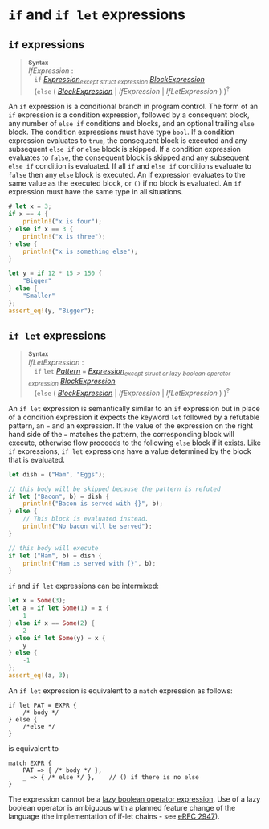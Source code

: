 # `if` and `if let` expressions

## `if` expressions

> **<sup>Syntax</sup>**\
> _IfExpression_ :\
> &nbsp;&nbsp; `if` [_Expression_]<sub>_except struct expression_</sub> [_BlockExpression_]\
> &nbsp;&nbsp; (`else` (
>   [_BlockExpression_]
> | _IfExpression_
> | _IfLetExpression_ ) )<sup>\?</sup>

An `if` expression is a conditional branch in program control. The form of an
`if` expression is a condition expression, followed by a consequent block, any
number of `else if` conditions and blocks, and an optional trailing `else`
block. The condition expressions must have type `bool`. If a condition
expression evaluates to `true`, the consequent block is executed and any
subsequent `else if` or `else` block is skipped. If a condition expression
evaluates to `false`, the consequent block is skipped and any subsequent `else
if` condition is evaluated. If all `if` and `else if` conditions evaluate to
`false` then any `else` block is executed. An if expression evaluates to the
same value as the executed block, or `()` if no block is evaluated. An `if`
expression must have the same type in all situations.

```rust
# let x = 3;
if x == 4 {
    println!("x is four");
} else if x == 3 {
    println!("x is three");
} else {
    println!("x is something else");
}

let y = if 12 * 15 > 150 {
    "Bigger"
} else {
    "Smaller"
};
assert_eq!(y, "Bigger");
```

## `if let` expressions

> **<sup>Syntax</sup>**\
> _IfLetExpression_ :\
> &nbsp;&nbsp; `if` `let` [_Pattern_] `=` [_Expression_]<sub>_except struct or lazy boolean operator expression_</sub>
>              [_BlockExpression_]\
> &nbsp;&nbsp; (`else` (
>   [_BlockExpression_]
> | _IfExpression_
> | _IfLetExpression_ ) )<sup>\?</sup>

An `if let` expression is semantically similar to an `if` expression but in
place of a condition expression it expects the keyword `let` followed by a
refutable pattern, an `=` and an expression. If the value of the expression on
the right hand side of the `=` matches the pattern, the corresponding block
will execute, otherwise flow proceeds to the following `else` block if it
exists. Like `if` expressions, `if let` expressions have a value determined by
the block that is evaluated.

```rust
let dish = ("Ham", "Eggs");

// this body will be skipped because the pattern is refuted
if let ("Bacon", b) = dish {
    println!("Bacon is served with {}", b);
} else {
    // This block is evaluated instead.
    println!("No bacon will be served");
}

// this body will execute
if let ("Ham", b) = dish {
    println!("Ham is served with {}", b);
}
```

`if` and `if let` expressions can be intermixed:

```rust
let x = Some(3);
let a = if let Some(1) = x {
    1
} else if x == Some(2) {
    2
} else if let Some(y) = x {
    y
} else {
    -1
};
assert_eq!(a, 3);
```

An `if let` expression is equivalent to a `match` expression as follows:

```rust,ignore
if let PAT = EXPR {
    /* body */
} else {
    /*else */
}
```

is equivalent to

```rust,ignore
match EXPR {
    PAT => { /* body */ },
    _ => { /* else */ },    // () if there is no else
}
```

The expression cannot be a [lazy boolean operator expression][_LazyBooleanOperatorExpression_].
Use of a lazy boolean operator is ambiguous with a planned feature change
of the language (the implementation of if-let chains - see [eRFC 2947][_eRFCIfLetChain_]).

[_Expression_]: expressions.html
[_BlockExpression_]: expressions/block-expr.html
[_Pattern_]: patterns.html
[_LazyBooleanOperatorExpression_]: expressions/operator-expr.html#lazy-boolean-operators
[_eRFCIfLetChain_]: https://github.com/rust-lang/rfcs/blob/master/text/2497-if-let-chains.md#rollout-plan-and-transitioning-to-rust-2018
